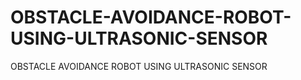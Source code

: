 # OBSTACLE-AVOIDANCE-ROBOT-USING-ULTRASONIC-SENSOR
OBSTACLE AVOIDANCE ROBOT USING ULTRASONIC SENSOR
